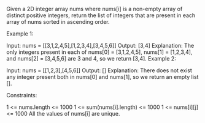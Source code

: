 Given a 2D integer array nums where nums[i] is a non-empty array of distinct positive integers, return the list of integers that are present in each array of nums sorted in ascending order.

Example 1:

Input: nums = [[3,1,2,4,5],[1,2,3,4],[3,4,5,6]]
Output: [3,4]
Explanation:
The only integers present in each of nums[0] = [3,1,2,4,5], nums[1] = [1,2,3,4], and nums[2] = [3,4,5,6] are 3 and 4, so we return [3,4].
Example 2:

Input: nums = [[1,2,3],[4,5,6]]
Output: []
Explanation:
There does not exist any integer present both in nums[0] and nums[1], so we return an empty list [].

Constraints:

1 <= nums.length <= 1000
1 <= sum(nums[i].length) <= 1000
1 <= nums[i][j] <= 1000
All the values of nums[i] are unique.

